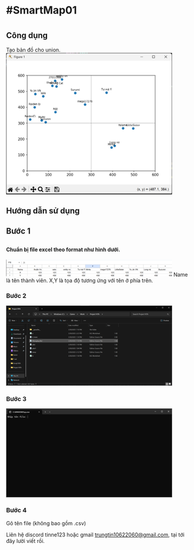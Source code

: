 <h1>#SmartMap01<h1>
<h2>Công dụng</h1>
Tạo bản đồ cho union.
<img src="HDSD/Screenshot_3.png" width="450">
<h2>Hướng dẫn sử dụng</h2>
<h2>Bước 1<h2>
<h4>Chuẩn bị file excel theo format như hình dưới.</h4>
<img src= "HDSD/Screenshot_excel.png" width = "450">
Name là tên thành viên. X,Y là tọa độ tương ứng với tên ở phía trên.
<h3>Bước 2</h3>
<img src="HDSD/Screenshot_1.png"  width="450">
<h3>Bước 3</h3>
<img src="HDSD/Screenshot_2.png"  width="450">
<h3>Bước 4</h3>
Gõ tên file (không bao gồm .csv)

  
Liên hệ discord tinne123 hoặc gmail trungtin10622060@gmail.com, tại tới đây lười viết rồi.
